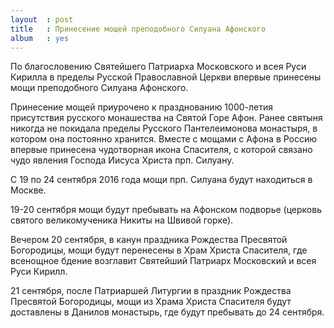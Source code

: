 ```yaml
---
layout  : post
title   : Принесение мощей преподобного Силуана Афонского
album   : yes
---
```

По благословению Святейшего Патриарха Московского и всея Руси Кирилла в пределы Русской Православной Церкви впервые принесены мощи преподобного Силуана Афонского.

Принесение мощей приурочено к празднованию 1000-летия присутствия русского монашества на Святой Горе Афон. Ранее святыня никогда не покидала пределы Русского Пантелеимонова монастыря, в котором она постоянно хранится. Вместе с мощами с Афона в Россию впервые принесена чудотворная икона Спасителя, с которой связано чудо явления Господа Иисуса Христа прп. Силуану.

С 19 по 24 сентября 2016 года мощи прп. Силуана будут находиться в Москве.

19-20 сентября мощи будут пребывать на Афонском подворье (церковь святого великомученика Никиты на Швивой горке).

Вечером 20 сентября, в канун праздника Рождества Пресвятой Богородицы, мощи будут перенесены в Храм Христа Спасителя, где всенощное бдение возглавит Святейший Патриарх Московский и всея Руси Кирилл.

21 сентября, после Патриаршей Литургии в праздник Рождества Пресвятой Богородицы, мощи из Храма Христа Спасителя будут доставлены в Данилов монастырь, где будут пребывать до 24 сентября.
